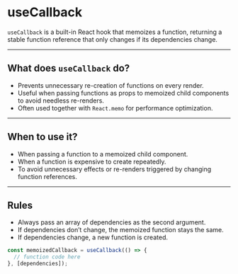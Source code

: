 # useCallback

`useCallback` is a built-in React hook that memoizes a function, returning a stable function reference that only changes if its dependencies change.

---

## What does `useCallback` do?

- Prevents unnecessary re-creation of functions on every render.
- Useful when passing functions as props to memoized child components to avoid needless re-renders.
- Often used together with `React.memo` for performance optimization.

---

## When to use it?

- When passing a function to a memoized child component.
- When a function is expensive to create repeatedly.
- To avoid unnecessary effects or re-renders triggered by changing function references.

---

## Rules

- Always pass an array of dependencies as the second argument.
- If dependencies don’t change, the memoized function stays the same.
- If dependencies change, a new function is created.

```jsx
const memoizedCallback = useCallback(() => {
  // function code here
}, [dependencies]);
